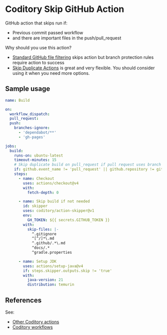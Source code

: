 # Coditory Skip GitHub Action

GitHub action that skips run if:

- Previous commit passed workflow
- and there are important files in the push/pull_request

Why should you use this action?

- [Standard GitHub file filtering](https://docs.github.com/en/actions/writing-workflows/workflow-syntax-for-github-actions#onpushpull_requestpull_request_targetpathspaths-ignore) skips action but branch protection rules require action to success
- [Skip Duplicate Actions](https://github.com/marketplace/actions/skip-duplicate-actions) is great and very flexible. You should consider using it when you need more options.

## Sample usage

```yml
name: Build

on:
  workflow_dispatch:
  pull_request:
  push:
    branches-ignore:
      - 'dependabot/**'
      - 'gh-pages'

jobs:
  build:
    runs-on: ubuntu-latest
    timeout-minutes: 15
    # Skip duplicate build on pull_request if pull request uses branch from the same repository
    if: github.event_name != 'pull_request' || github.repository != github.event.pull_request.head.repo.full_name
    steps:
      - name: Checkout
        uses: actions/checkout@v4
        with:
          fetch-depth: 0

      - name: Skip build if not needed
        id: skipper
        uses: coditory/action-skipper@v1
        env:
          GH_TOKEN: ${{ secrets.GITHUB_TOKEN }}
        with:
          skip-files: |-
            ^.gitignore
            ^[^/]*\.md
            ^.github/.*\.md
            ^docs/.*
            ^gradle.properties

      - name: Setup JDK
        uses: actions/setup-java@v4
        if: steps.skipper.outputs.skip != 'true'
        with:
          java-version: 21
          distribution: temurin
```

## References

See:
- [Other Coditory actions](https://github.com/topics/coditory-actions)
- [Coditory workflows](https://github.com/topics/coditory-workflows)
